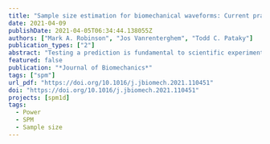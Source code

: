 ```yaml
---
title: "Sample size estimation for biomechanical waveforms: Current practice, recommendations and a comparison to discrete power analysis"
date: 2021-04-09
publishDate: 2021-04-05T06:34:44.138055Z
authors: ["Mark A. Robinson", "Jos Vanrenterghem", "Todd C. Pataky"]
publication_types: ["2"]
abstract: "Testing a prediction is fundamental to scientific experiments. Where biomechanical experiments involve analysis of 1-Dimensional (waveform) data, sample size estimation should consider both 1D variance and hypothesised 1D effects. This study exemplifies 1D sample size estimation using typical biomechanical signals and contrasts this with 0D (discrete) power analysis. For context, biomechanics papers from 2018 and 2019 were reviewed to characterise current practice. Sample size estimation occurred in approximately 4% of 653 papers and reporting practice was mixed. To estimate sample sizes, common biomechanical signals were sourced from the literature and 1D effects were generated artificially using the open-source power1d software. Smooth Gaussian noise was added to the modelled 1D effect to numerically estimate the sample size required. Sample sizes estimated using 1D power procedures varied according to the characteristics of the dataset, requiring only small-to moderate sample sizes of approximately 5-40 to achieve target powers of 0.8 for reported 1D effects, but were always larger than 0D sample sizes (from N+1 to >N+20). The importance of a-priori sample size estimation is highlighted and recommendations are provided to improve the consistency of reporting. This study should enable researchers to construct 1D biomechanical effects to address adequately powered, hypothesis-driven, predictive research questions."
featured: false
publication: "*Journal of Biomechanics*"
tags: ["spm"]
url_pdf: "https://doi.org/10.1016/j.jbiomech.2021.110451"
doi: "https://doi.org/10.1016/j.jbiomech.2021.110451"
projects: [spm1d]
tags:
  - Power
  - SPM
  - Sample size
---
```


